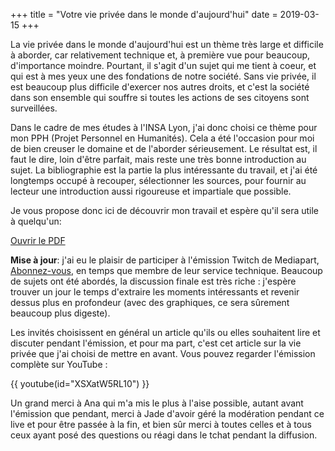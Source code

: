 +++
title = "Votre vie privée dans le monde d'aujourd'hui"
date = 2019-03-15
+++

La vie privée dans le monde d'aujourd'hui est un thème très large et difficile à aborder, car relativement technique et, à première vue pour beaucoup, d'importance moindre. Pourtant, il s'agit d'un sujet qui me tient à coeur, et qui est à mes yeux une des fondations de notre société. Sans vie privée, il est beaucoup plus difficile d'exercer nos autres droits, et c'est la société dans son ensemble qui souffre si toutes les actions de ses citoyens sont surveillées.

Dans le cadre de mes études à l'INSA Lyon, j'ai donc choisi ce thème pour mon PPH (Projet Personnel en Humanités). Cela a été l'occasion pour moi de bien creuser le domaine et de l'aborder sérieusement. Le résultat est, il faut le dire, loin d'être parfait, mais reste une très bonne introduction au sujet. La bibliographie est la partie la plus intéressante du travail, et j'ai été longtemps occupé à recouper, sélectionner les sources, pour fournir au lecteur une introduction aussi rigoureuse et impartiale que possible.

Je vous propose donc ici de découvrir mon travail et espère qu'il sera utile à quelqu'un:

<object data='pph.pdf' type="application/pdf" width="100%" height="1100">
  <a href="pph.pdf">Ouvrir le PDF</a>
</object>

**Mise à jour**: j'ai eu le plaisir de participer à l'émission Twitch de Mediapart, [Abonnez-vous](https://www.mediapart.fr/studio/videos/emissions/abonnez-vous), en temps que membre de leur service technique. Beaucoup de sujets ont été abordés, la discussion finale est très riche : j'espère trouver un jour le temps d'extraire les moments intéressants et revenir dessus plus en profondeur (avec des graphiques, ce sera sûrement beaucoup plus digeste).

Les invités choisissent en général un article qu'ils ou elles souhaitent lire et discuter pendant l'émission, et pour ma part, c'est cet article sur la vie privée que j'ai choisi de mettre en avant. Vous pouvez regarder l'émission complète sur YouTube :

{{ youtube(id="XSXatW5RL10") }}

Un grand merci à Ana qui m'a mis le plus à l'aise possible, autant avant l'émission que pendant, merci à Jade d'avoir géré la modération pendant ce live et pour être passée à la fin, et bien sûr merci à toutes celles et à tous ceux ayant posé des questions ou réagi dans le tchat pendant la diffusion.

